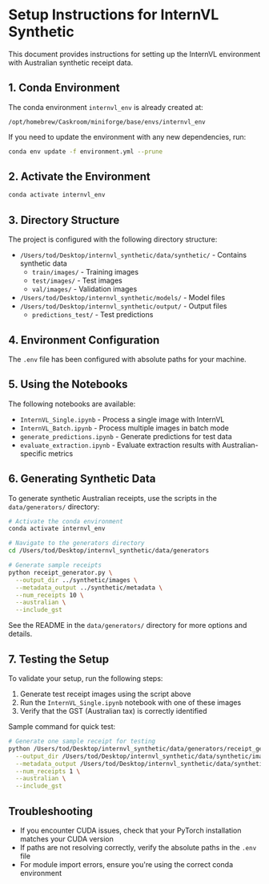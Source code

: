 # Setup Instructions for InternVL Synthetic

This document provides instructions for setting up the InternVL environment with Australian synthetic receipt data.

## 1. Conda Environment

The conda environment `internvl_env` is already created at:
```
/opt/homebrew/Caskroom/miniforge/base/envs/internvl_env
```

If you need to update the environment with any new dependencies, run:
```bash
conda env update -f environment.yml --prune
```

## 2. Activate the Environment

```bash
conda activate internvl_env
```

## 3. Directory Structure

The project is configured with the following directory structure:

- `/Users/tod/Desktop/internvl_synthetic/data/synthetic/` - Contains synthetic data
  - `train/images/` - Training images
  - `test/images/` - Test images
  - `val/images/` - Validation images
- `/Users/tod/Desktop/internvl_synthetic/models/` - Model files
- `/Users/tod/Desktop/internvl_synthetic/output/` - Output files
  - `predictions_test/` - Test predictions

## 4. Environment Configuration

The `.env` file has been configured with absolute paths for your machine.

## 5. Using the Notebooks

The following notebooks are available:

- `InternVL_Single.ipynb` - Process a single image with InternVL
- `InternVL_Batch.ipynb` - Process multiple images in batch mode
- `generate_predictions.ipynb` - Generate predictions for test data
- `evaluate_extraction.ipynb` - Evaluate extraction results with Australian-specific metrics

## 6. Generating Synthetic Data

To generate synthetic Australian receipts, use the scripts in the `data/generators/` directory:

```bash
# Activate the conda environment
conda activate internvl_env

# Navigate to the generators directory
cd /Users/tod/Desktop/internvl_synthetic/data/generators

# Generate sample receipts
python receipt_generator.py \
  --output_dir ../synthetic/images \
  --metadata_output ../synthetic/metadata \
  --num_receipts 10 \
  --australian \
  --include_gst
```

See the README in the `data/generators/` directory for more options and details.

## 7. Testing the Setup

To validate your setup, run the following steps:

1. Generate test receipt images using the script above
2. Run the `InternVL_Single.ipynb` notebook with one of these images
3. Verify that the GST (Australian tax) is correctly identified

Sample command for quick test:
```bash
# Generate one sample receipt for testing
python /Users/tod/Desktop/internvl_synthetic/data/generators/receipt_generator.py \
  --output_dir /Users/tod/Desktop/internvl_synthetic/data/synthetic/images \
  --metadata_output /Users/tod/Desktop/internvl_synthetic/data/synthetic/metadata \
  --num_receipts 1 \
  --australian \
  --include_gst
```

## Troubleshooting

- If you encounter CUDA issues, check that your PyTorch installation matches your CUDA version
- If paths are not resolving correctly, verify the absolute paths in the `.env` file
- For module import errors, ensure you're using the correct conda environment